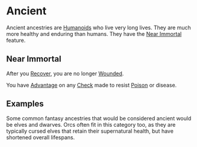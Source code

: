 # Ancient

Ancient ancestries are [Humanoids](../../../Resources%20for%20GMs/Creatures/Creature%20Types/Humanoid.md) who live very long lives. They are much more healthy and enduring than humans. They have the [Near Immortal](Ancient.md#Near%20Immortal) feature.

## Near Immortal

After you [Recover](../../../Game%20Procedures/Exploration/Delving.md#Recover), you are no longer [Wounded](../../../Game%20Procedures/Conditions/Wounded.md).

You have [Advantage](../../../Game%20Procedures/Die%20Rolling%20Mechanics/Advantage.md) on any [Check](../../../Game%20Procedures/Core%20Procedures/Check.md) made to resist [Poison](../../../Game%20Procedures/Conditions/Poisoned.md) or disease.

## Examples

Some common fantasy ancestries that would be considered ancient would be elves and dwarves. Orcs often fit in this category too, as they are typically cursed elves that retain their supernatural health, but have shortened overall lifespans.
